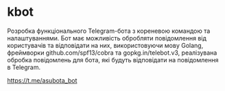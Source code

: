 # kbot

Розробка функціонального Telegram-бота з кореневою командою та налаштуваннями. 
Бот має можливість обробляти повідомлення від користувачів та відповідати на них, використовуючи мову Golang, фреймворки github.com/spf13/cobra та gopkg.in/telebot.v3,
реалізувана обробка повідомлень для бота, які будуть відповідати на повідомлення в Telegram.

https://t.me/asubota_bot
